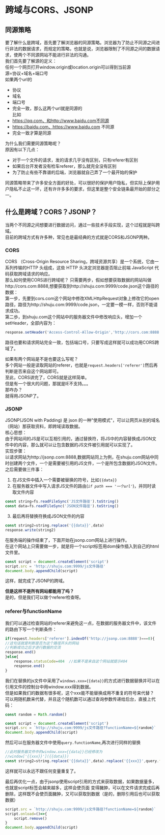 # 跨域与CORS、JSONP
## 同源策略
要了解什么是跨域，首先要了解浏览器的同源策略。浏览器为了防止不同源之间进行非法的数据请求，而规定的策略，也就是说，浏览器限制了不同源之间的数据请求，使两个不同源网站不能进行非法的沟通。   
我们首先要了解源的定义：  
任何一个网页打开window.origin或location.origin可以得到当前源   
源=协议+域名+端口号   
如果两个url的   
* 协议
* 域名
* 端口号
* 完全一致，那么这两个url就是同源的  
比如  
* https://qq.com、和http://www.baidu.com不同源
* https://baidu.com、https://www.baidu.com 不同源
* 完全一致才算是同源   

为什么我们需要同源策略呢？   
原因有以下几点：  
* 对于一个文件的请求，发的请求几乎没有区别，只有referer有区别
* 如果后台开发者没有检车referer，那么就完全没有区别
* 为了防止有些不靠谱的后端，浏览器就自己弄了一个最开始的保护  


同源策略带来了许多安全方面的好处，可以很好的保护用户隐私，但实际上保护用户隐私不止这一环，还有许许多多的要求，但这里是整个安全链条最开始的部分之一。  
## 什么是跨域？CORS？JSONP？
当两个不同源之间想要进行数据访问，通过一些技术手段实现，这个过程就是叫跨域。   
目前的跨域方式有许多种，常见也是最经典的方式就是CORS和JSONP两种。   
### CORS
CORS （Cross-Origin Resource Sharing，跨域资源共享）是一个系统，它由一系列传输的HTTP 头组成，这些 HTTP 头决定浏览器是否阻止前端 JavaScript 代码获取跨域请求的响应。   
那么如何使用CORS进行跨域呢？
只需要两步，假如想要获取数据的网站叫做http://cors.com:8888,想要获取到http://shuju.com:9999/code.json这个路径的数据：   
第一步，先要到cors.com这个网站中修改XMLHttpRequest对象上修改它的open路径，路径为http://shuju.com:9999/code.json，一定要一模一样，否则不能请求成功。   
第二歩，到shuju.com这个网站中的服务器文件中修改响应头，增加一个setHeader，全部内容为：  
```javascript
response.setHeader('Access-Control-Allow-Origin','http://cors.com:8888')
```
路径也要和请求网站完全一致，包括端口号，只要写成这样就可以成功用CORS跨域了。   

如果有两个网站是不是也要这么写呢？   
多个网站一般是读取网站的referer，也就是`request.headers['referer']`然后再判断是否来自这个网站即可。  
至此，CORS讲完了，CORS就是这样简单。   
但是有一个很大的问题，那就是IE不支持。。。    
那咋办？   
就得用JSONP了。
### JSONP
JSONP(JSON with Padding) 是 json 的一种"使用模式"，可以让网页从别的域名（网站）那获取资料，即跨域读取数据。   
核心思想：   
由于网站间的JS是可以互相引用的，通过替换符，将JS中的内容替换成JSON文件中的内容，那么就可以让包含数据的JS文件被引用就可以实现了。  
实现步骤：  
以请求网站为http://jsonp.com:8888,数据网站同上为例，在shuju.com网站中同时创建两个文件，一个是需要被引用的JS文件，一个是所包含数据的JSON文件。   
之后需要做三件事：  
1. 在JS文件中插入一个需要被替换的符号，比如`{{data}}`
2. 在服务器文件中写入请求JS文件的路由(*`if path === '一个url'`*)，并同时读取文件内容

```javascript
const string=fs.readFileSync('JS文件路径').toString()
const data=fs.readFileSync('JSON文件路径').toString()
```
3. 最后再将替换符换成JSON文件的内容  
```javascript
const string2=string.replace('{{data}}',data)
response.write(string2)
```
在服务端的操作结束了，下面开始在jsonp.com网站上进行操作。   
在这个网站上只需要做一步，就是将一个script标签用dom操作插入到自己的html文件里。   
```javascript
const script = document.createElement('script')
script.src = 'http://shuju.com:9999/js文件路径'
document.body.appendChild(script)
```
这样，就完成了JSONP的跨域。   

**但是这样不是所有网站都能用了吗？**  
是的，但是我们可以做个referer检查呀。
### referer与functionName
我们可以通过检查网站的referer来避免这一点，在数据的服务器文件中，该文件的路由下写一个判断条件：   
```javascript
if(request.headers['referer'].indexOf('http://jsonp.com:8888')===0){
//这句话就是判断是否为这个路径开头的网站
//判断成功之后才进行数据的交流
response.end()
}else{
    response.statusCode=404  //如果不是来自这个网站就提示404
    response.end()
}
```   
我们在替换的js文件中采用了`windows.xxx={{data}}`的方式进行数据替换并可以在引用文件的控制台中用window.xxx得到数据。   
但是如果我们的数据有很多呢，这个xxx能不能替换成用不重复的符号来代替？   
可以用随机数来代替，并且这个随机数可以通过查询参数传递给后台，直接上代码：   
```javascript
const random = Math.random()

const script = document.createElement('script')
script.src = `http://shuju.com:9999/js文件路径?functionName=${random}`
document.body.appendChild(script)
```
然后可以在服务器文件中使用`query.functionName`,再次进行同样的替换
```javascript
//此时服务器文件中的window.xxx={{data}}已经修改为
//window['{{xxx}}']({{data}})
const string2=string.replace('{{data}}',data).replace('{{xxx}}',query.functionName)
```
这样就可以永远不跟任何变量重复了。    

最后再优化一点，由于jsonp使用script引用的方式来获取数据，如果数据量多，也就是script标签会越来越多，这样会使页面 变得臃肿，可以在文件请求完成后再删除，这样既不会使页面臃肿，又可以获取到数据（是的，删除引用后也可以获取数据）   
```javascript
script.src = `http://shuju.com:9999/js文件路径?functionName=${random}`
script.onload=()=>{
    script.remove()
}
document.body.appendChild(script)
```